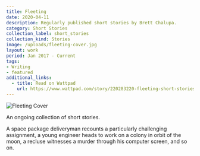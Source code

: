 ```yaml
---
title: Fleeting
date: 2020-04-11
description: Regularly published short stories by Brett Chalupa.
category: Short Stories
collection_label: short_stories
collection_kind: Stories
image: /uploads/fleeting-cover.jpg
layout: work
period: Jan 2017 - Current
tags:
- Writing
- featured
additional_links:
  - title: Read on Wattpad
    url: https://www.wattpad.com/story/220283220-fleeting-short-stories
---
```


![Fleeting Cover](/uploads/fleeting-cover.jpg)

An ongoing collection of short stories.

A space package deliveryman recounts a particularly challenging assignment, a young engineer heads to work on a colony in orbit of the moon, a recluse witnesses a murder through his computer screen, and so on.
